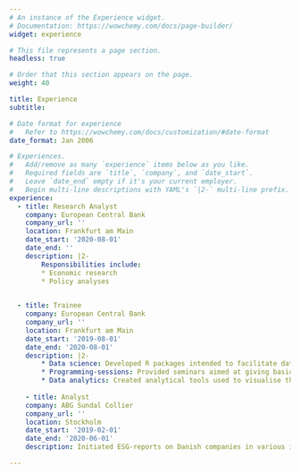 ```yaml
---
# An instance of the Experience widget.
# Documentation: https://wowchemy.com/docs/page-builder/
widget: experience

# This file represents a page section.
headless: true

# Order that this section appears on the page.
weight: 40

title: Experience
subtitle:

# Date format for experience
#   Refer to https://wowchemy.com/docs/customization/#date-format
date_format: Jan 2006

# Experiences.
#   Add/remove as many `experience` items below as you like.
#   Required fields are `title`, `company`, and `date_start`.
#   Leave `date_end` empty if it's your current employer.
#   Begin multi-line descriptions with YAML's `|2-` multi-line prefix.
experience:
  - title: Research Analyst 
    company: European Central Bank 
    company_url: ''
    location: Frankfurt am Main
    date_start: '2020-08-01'
    date_end: ''
    description: |2-
        Responsibilities include:
        * Economic research
        * Policy analyses

        
  - title: Trainee 
    company: European Central Bank
    company_url: ''
    location: Frankfurt am Main
    date_start: '2019-08-01'
    date_end: '2020-08-01'
    description: |2-
        * Data science: Developed R packages intended to facilitate data retrieval and  data visualisation.
        * Programming-sessions: Provided seminars aimed at giving basic grounding in the use of modern data and programming tools for colleagues at ECB.
        * Data analytics: Created analytical tools used to visualise the latest economic developments.
        
    - title: Analyst 
    company: ABG Sundal Collier
    company_url: ''
    location: Stockholm
    date_start: '2019-02-01'
    date_end: '2020-06-01'
    description: Initiated ESG-reports on Danish companies in various industries. 

---
```

